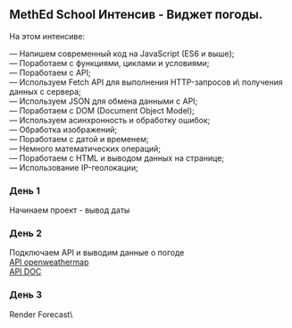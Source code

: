 ## MethEd School Интенсив - Виджет погоды.

На этом интенсиве:

— Напишем современный код на JavaScript (ES6 и выше);\
— Поработаем с функциями, циклами и условиями;\
— Поработаем с API;\
— Используем Fetch API для выполнения HTTP-запросов и\ получения данных с сервера;\
— Используем JSON для обмена данными с API;\
— Поработаем с DOM (Document Object Model);\
— Используем асинхронность и обработку ошибок;\
— Обработка изображений;\
— Поработаем с датой и временем;\
— Немного математических операций;\
— Поработаем с HTML и выводом данных на странице;\
— Использование IP-геолокации;

### День 1
Начинаем проект - вывод даты

### День 2
Подключаем API и выводим данные о погоде\
[API openweathermap](https://openweathermap.org/)\
[API DOC](https://openweathermap.org/forecast5#geo5)

### День 3
Render Forecast\
